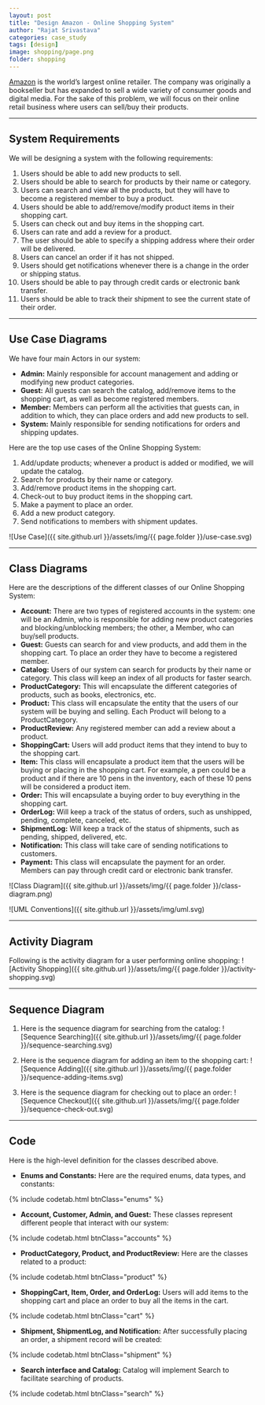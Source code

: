 ```yaml
---
layout: post
title: "Design Amazon - Online Shopping System"
author: "Rajat Srivastava"
categories: case_study
tags: [design]
image: shopping/page.png
folder: shopping
---
```


[Amazon](https://amazon.com) is the world’s largest online retailer. The company was originally a bookseller but has expanded to sell a wide variety of consumer goods and digital media. For the sake of this problem, we will focus on their online retail business where users can sell/buy their products.

---
## System Requirements
We will be designing a system with the following requirements:
1. Users should be able to add new products to sell.
2. Users should be able to search for products by their name or category.
3. Users can search and view all the products, but they will have to become a registered member to buy a product.
4. Users should be able to add/remove/modify product items in their shopping cart.
5. Users can check out and buy items in the shopping cart.
6. Users can rate and add a review for a product.
7. The user should be able to specify a shipping address where their order will be delivered.
8. Users can cancel an order if it has not shipped.
9. Users should get notifications whenever there is a change in the order or shipping status.
10. Users should be able to pay through credit cards or electronic bank transfer.
11. Users should be able to track their shipment to see the current state of their order.

---
## Use Case Diagrams
We have four main Actors in our system:

- **Admin:** Mainly responsible for account management and adding or modifying new product categories.
- **Guest:** All guests can search the catalog, add/remove items to the shopping cart, as well as become registered members.
- **Member:** Members can perform all the activities that guests can, in addition to which, they can place orders and add new products to sell.
- **System:** Mainly responsible for sending notifications for orders and shipping updates.

Here are the top use cases of the Online Shopping System:
1. Add/update products; whenever a product is added or modified, we will update the catalog.
2. Search for products by their name or category.
3. Add/remove product items in the shopping cart.
4. Check-out to buy product items in the shopping cart.
5. Make a payment to place an order.
6. Add a new product category.
7. Send notifications to members with shipment updates.

![Use Case]({{ site.github.url }}/assets/img/{{ page.folder }}/use-case.svg)

---
## Class Diagrams
Here are the descriptions of the different classes of our Online Shopping System:

- **Account:** There are two types of registered accounts in the system: one will be an Admin, who is responsible for adding new product categories and blocking/unblocking members; the other, a Member, who can buy/sell products.
- **Guest:** Guests can search for and view products, and add them in the shopping cart. To place an order they have to become a registered member.
- **Catalog:** Users of our system can search for products by their name or category. This class will keep an index of all products for faster search.
- **ProductCategory:** This will encapsulate the different categories of products, such as books, electronics, etc.
- **Product:** This class will encapsulate the entity that the users of our system will be buying and selling. Each Product will belong to a ProductCategory.
- **ProductReview:** Any registered member can add a review about a product.
- **ShoppingCart:** Users will add product items that they intend to buy to the shopping cart.
- **Item:** This class will encapsulate a product item that the users will be buying or placing in the shopping cart. For example, a pen could be a product and if there are 10 pens in the inventory, each of these 10 pens will be considered a product item.
- **Order:** This will encapsulate a buying order to buy everything in the shopping cart.
- **OrderLog:** Will keep a track of the status of orders, such as unshipped, pending, complete, canceled, etc.
- **ShipmentLog:** Will keep a track of the status of shipments, such as pending, shipped, delivered, etc.
- **Notification:** This class will take care of sending notifications to customers.
- **Payment:** This class will encapsulate the payment for an order. Members can pay through credit card or electronic bank transfer.

![Class Diagram]({{ site.github.url }}/assets/img/{{ page.folder }}/class-diagram.png)

![UML Conventions]({{ site.github.url }}/assets/img/uml.svg)

---
## Activity Diagram
Following is the activity diagram for a user performing online shopping:
![Activity Shopping]({{ site.github.url }}/assets/img/{{ page.folder }}/activity-shopping.svg)

---
## Sequence Diagram
1. Here is the sequence diagram for searching from the catalog:
![Sequence Searching]({{ site.github.url }}/assets/img/{{ page.folder }}/sequence-searching.svg)

2. Here is the sequence diagram for adding an item to the shopping cart:
![Sequence Adding]({{ site.github.url }}/assets/img/{{ page.folder }}/sequence-adding-items.svg)

3. Here is the sequence diagram for checking out to place an order:
![Sequence Checkout]({{ site.github.url }}/assets/img/{{ page.folder }}/sequence-check-out.svg)

---
## Code
Here is the high-level definition for the classes described above.

- **Enums and Constants:** Here are the required enums, data types, and constants:

{% include codetab.html btnClass="enums" %}

- **Account, Customer, Admin, and Guest:** These classes represent different people that interact with our system:

{% include codetab.html btnClass="accounts" %}

- **ProductCategory, Product, and ProductReview:** Here are the classes related to a product:

{% include codetab.html btnClass="product" %}

- **ShoppingCart, Item, Order, and OrderLog:** Users will add items to the shopping cart and place an order to buy all the items in the cart.

{% include codetab.html btnClass="cart" %}

- **Shipment, ShipmentLog, and Notification:** After successfully placing an order, a shipment record will be created:

{% include codetab.html btnClass="shipment" %}

- **Search interface and Catalog:** Catalog will implement Search to facilitate searching of products.

{% include codetab.html btnClass="search" %}